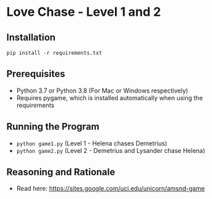 # Love Chase - Level 1 and 2

## Installation
`pip install -r requirements.txt`

## Prerequisites
- Python 3.7 or Python 3.8 (For Mac or Windows respectively)
- Requires pygame, which is installed automatically when using the requirements

## Running the Program
- `python game1.py` (Level 1 - Helena chases Demetrius)
- `python game2.py` (Level 2 - Demetrius and Lysander chase Helena)

## Reasoning and Rationale
- Read here: https://sites.google.com/uci.edu/unicorn/amsnd-game


